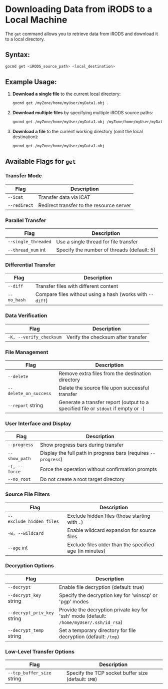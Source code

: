 # Downloading Data from iRODS to a Local Machine

The `get` command allows you to retrieve data from iRODS and download it to a local directory.

## Syntax:
```sh
gocmd get <iRODS_source_path> <local_destination>
```

## Example Usage:

1. **Download a single file** to the current local directory:
   ```sh
   gocmd get /myZone/home/myUser/myData1.obj .
   ```

2. **Download multiple files** by specifying multiple iRODS source paths:
   ```sh
   gocmd get /myZone/home/myUser/myData1.obj /myZone/home/myUser/myData2.obj .
   ```

3. **Download a file** to the current working directory (omit the local destination):
   ```sh
   gocmd get /myZone/home/myUser/myData1.obj
   ```

## Available Flags for `get`

### Transfer Mode
| Flag | Description |
|------|-------------|
| `--icat` | Transfer data via iCAT |
| `--redirect` | Redirect transfer to the resource server |

### Parallel Transfer
| Flag | Description |
|------|-------------|
| `--single_threaded` | Use a single thread for file transfer |
| `--thread_num` int | Specify the number of threads (default: 5) |

### Differential Transfer
| Flag | Description |
|------|-------------|
| `--diff` | Transfer files with different content |
| `--no_hash` | Compare files without using a hash (works with `--diff`) |

### Data Verification
| Flag | Description |
|------|-------------|
| `-K, --verify_checksum` | Verify the checksum after transfer |

### File Management
| Flag | Description |
|------|-------------|
| `--delete` | Remove extra files from the destination directory |
| `--delete_on_success` | Delete the source file upon successful transfer |
| `--report` string | Generate a transfer report (output to a specified file or `stdout` if empty or `-`) |

### User Interface and Display
| Flag | Description |
|------|-------------|
| `--progress` | Show progress bars during transfer |
| `--show_path` | Display the full path in progress bars (requires `--progress`) |
| `-f, --force` | Force the operation without confirmation prompts |
| `--no_root` | Do not create a root target directory |

### Source File Filters
| Flag | Description |
|------|-------------|
| `--exclude_hidden_files` | Exclude hidden files (those starting with `.`) |
| `-w, --wildcard` | Enable wildcard expansion for source files |
| `--age` int | Exclude files older than the specified age (in minutes) |

### Decryption Options
| Flag | Description |
|------|-------------|
| `--decrypt` | Enable file decryption (default: true) |
| `--decrypt_key` string | Specify the decryption key for 'winscp' or 'pgp' modes |
| `--decrypt_priv_key` string | Provide the decryption private key for 'ssh' mode (default: `/home/myUser/.ssh/id_rsa`) |
| `--decrypt_temp` string | Set a temporary directory for file decryption (default: `/tmp`) |

### Low-Level Transfer Options
| Flag | Description |
|------|-------------|
| `--tcp_buffer_size` string | Specify the TCP socket buffer size (default: `1MB`) |

